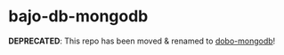 # bajo-db-mongodb

**DEPRECATED**: This repo has been moved & renamed to [dobo-mongodb](https://github.com/ardhi/dobo-mongodb)!